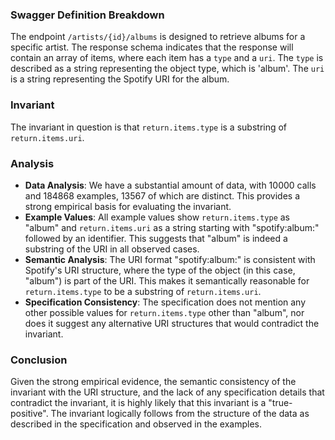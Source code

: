 ### Swagger Definition Breakdown
The endpoint `/artists/{id}/albums` is designed to retrieve albums for a specific artist. The response schema indicates that the response will contain an array of items, where each item has a `type` and a `uri`. The `type` is described as a string representing the object type, which is 'album'. The `uri` is a string representing the Spotify URI for the album.

### Invariant
The invariant in question is that `return.items.type` is a substring of `return.items.uri`.

### Analysis
- **Data Analysis**: We have a substantial amount of data, with 10000 calls and 184868 examples, 13567 of which are distinct. This provides a strong empirical basis for evaluating the invariant.
- **Example Values**: All example values show `return.items.type` as "album" and `return.items.uri` as a string starting with "spotify:album:" followed by an identifier. This suggests that "album" is indeed a substring of the URI in all observed cases.
- **Semantic Analysis**: The URI format "spotify:album:" is consistent with Spotify's URI structure, where the type of the object (in this case, "album") is part of the URI. This makes it semantically reasonable for `return.items.type` to be a substring of `return.items.uri`.
- **Specification Consistency**: The specification does not mention any other possible values for `return.items.type` other than "album", nor does it suggest any alternative URI structures that would contradict the invariant.

### Conclusion
Given the strong empirical evidence, the semantic consistency of the invariant with the URI structure, and the lack of any specification details that contradict the invariant, it is highly likely that this invariant is a "true-positive". The invariant logically follows from the structure of the data as described in the specification and observed in the examples.
